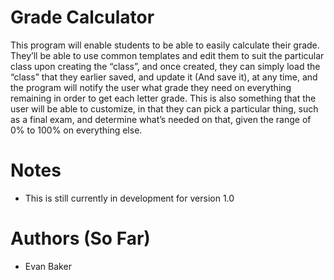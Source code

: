 # Grade Calculator
This program will enable students to be able to easily calculate their grade. They’ll be able to use common templates and edit them to suit the particular class upon creating the “class”, and once created, they can simply load the “class” that they earlier saved, and update it (And save it), at any time, and the program will notify the user what grade they need on everything remaining in order to get each letter grade. This is also something that the user will be able to customize, in that they can pick a particular thing, such as a final exam, and determine what’s needed on that, given the range of 0% to 100% on everything else. 


# Notes
- This is still currently in development for version 1.0

# Authors (So Far)
- Evan Baker

